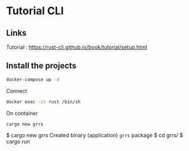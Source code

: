 # Tutorial CLI

## Links
Tutorial : https://rust-cli.github.io/book/tutorial/setup.html

## Install the projects

```bash
docker-compose up -d
```

Connect
```bash
docker exec -it rust /bin/sh
```

On container
```bash
cargo new grrs
```


$ cargo new grrs
     Created binary (application) `grrs` package
$ cd grrs/
$ cargo run


